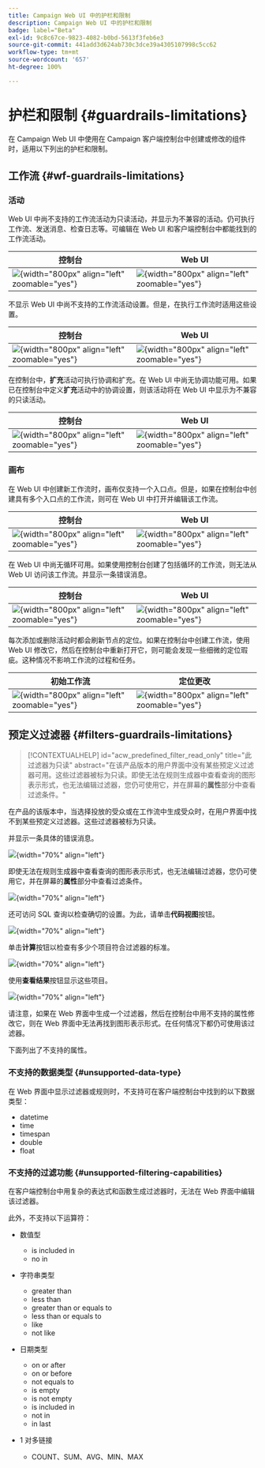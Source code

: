 ```yaml
---
title: Campaign Web UI 中的护栏和限制
description: Campaign Web UI 中的护栏和限制
badge: label="Beta"
exl-id: 9c8c67ce-9823-4082-b0bd-5613f3feb6e3
source-git-commit: 441add3d624ab730c3dce39a4305107998c5cc62
workflow-type: tm+mt
source-wordcount: '657'
ht-degree: 100%

---
```


# 护栏和限制 {#guardrails-limitations}

在 Campaign Web UI 中使用在 Campaign 客户端控制台中创建或修改的组件时，适用以下列出的护栏和限制。

## 工作流 {#wf-guardrails-limitations}

### 活动

Web UI 中尚不支持的工作流活动为只读活动，并显示为不兼容的活动。仍可执行工作流、发送消息、检查日志等。可编辑在 Web UI 和客户端控制台中都能找到的工作流活动。

| 控制台 | Web UI |
| --- | --- |
| ![](assets/limitations-activities-console.png){width="800px" align="left" zoomable="yes"} | ![](assets/limitations-activities-web.png){width="800px" align="left" zoomable="yes"} |

不显示 Web UI 中尚不支持的工作流活动设置。但是，在执行工作流时适用这些设置。

| 控制台 | Web UI |
| --- | --- |
| ![](assets/limitations-options-console.png){width="800px" align="left" zoomable="yes"} | ![](assets/limitations-options-web.png){width="800px" align="left" zoomable="yes"} |

在控制台中，**扩充**&#x200B;活动可执行协调和扩充。在 Web UI 中尚无协调功能可用。如果已在控制台中定义&#x200B;**扩充**&#x200B;活动中的协调设置，则该活动将在 Web UI 中显示为不兼容的只读活动。

| 控制台 | Web UI |
| --- | --- |
| ![](assets/limitations-options-console.png){width="800px" align="left" zoomable="yes"} | ![](assets/limitations-options-web.png){width="800px" align="left" zoomable="yes"} |

### 画布

在 Web UI 中创建新工作流时，画布仅支持一个入口点。但是，如果在控制台中创建具有多个入口点的工作流，则可在 Web UI 中打开并编辑该工作流。

| 控制台 | Web UI |
| --- | --- |
| ![](assets/limitations-multiple-console.png){width="800px" align="left" zoomable="yes"} | ![](assets/limitations-multiple-web.png){width="800px" align="left" zoomable="yes"} |

在 Web UI 中尚无循环可用。如果使用控制台创建了包括循环的工作流，则无法从 Web UI 访问该工作流。并显示一条错误消息。

| 控制台 | Web UI |
| --- | --- |
| ![](assets/limitations-loops-console.png){width="800px" align="left" zoomable="yes"} | ![](assets/limitations-loops-web.png){width="800px" align="left" zoomable="yes"} |

每次添加或删除活动时都会刷新节点的定位。如果在控制台中创建工作流，使用 Web UI 修改它，然后在控制台中重新打开它，则可能会发现一些细微的定位瑕疵。这种情况不影响工作流的过程和任务。

| 初始工作流 | 定位更改 |
| --- | --- |
| ![](assets/limitations-positioning1.png){width="800px" align="left" zoomable="yes"} | ![](assets/limitations-positioning2.png){width="800px" align="left" zoomable="yes"} |

## 预定义过滤器 {#filters-guardrails-limitations}

>[!CONTEXTUALHELP]
>id="acw_predefined_filter_read_only"
>title="此过滤器为只读"
>abstract="在该产品版本的用户界面中没有某些预定义过滤器可用。这些过滤器被标为只读。即使无法在规则生成器中查看查询的图形表示形式，也无法编辑过滤器，您仍可使用它，并在屏幕的&#x200B;**属性**&#x200B;部分中查看过滤条件。"

在产品的该版本中，当选择投放的受众或在工作流中生成受众时，在用户界面中找不到某些预定义过滤器。这些过滤器被标为只读。

并显示一条具体的错误消息。

![](assets/filter-unavailable.png){width="70%" align="left"}

即使无法在规则生成器中查看查询的图形表示形式，也无法编辑过滤器，您仍可使用它，并在屏幕的&#x200B;**属性**&#x200B;部分中查看过滤条件。

![](assets/rule-edit.png){width="70%" align="left"}

还可访问 SQL 查询以检查确切的设置。为此，请单击&#x200B;**代码视图**&#x200B;按钮。

![](assets/rule-code-view.png){width="70%" align="left"}

单击&#x200B;**计算**&#x200B;按钮以检查有多少个项目符合过滤器的标准。

![](assets/rule-calculate.png){width="70%" align="left"}

使用&#x200B;**查看结果**&#x200B;按钮显示这些项目。

![](assets/rule-view-results.png){width="70%" align="left"}

请注意，如果在 Web 界面中生成一个过滤器，然后在控制台中用不支持的属性修改它，则在 Web 界面中无法再找到图形表示形式。在任何情况下都仍可使用该过滤器。

下面列出了不支持的属性。

### 不支持的数据类型 {#unsupported-data-type}

在 Web 界面中显示过滤器或规则时，不支持可在客户端控制台中找到的以下数据类型：

* datetime
* time
* timespan
* double
* float

### 不支持的过滤功能 {#unsupported-filtering-capabilities}

在客户端控制台中用复杂的表达式和函数生成过滤器时，无法在 Web 界面中编辑该过滤器。

此外，不支持以下运算符：

* 数值型
   * is included in
   * no in

* 字符串类型
   * greater than
   * less than
   * greater than or equals to
   * less than or equals to
   * like
   * not like

* 日期类型
   * on or after
   * on or before
   * not equals to
   * is empty
   * is not empty
   * is included in
   * not in
   * in last

* 1 对多链接
   * COUNT、SUM、AVG、MIN、MAX
